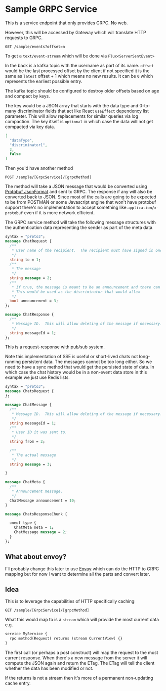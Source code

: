 # Sample GRPC Service

This is a service endpoint that only provides GRPC. No web.

However, this will be accessed by Gateway which will translate HTTP requests to GRPC.
```
GET /sample/events?offset=n
```

To get a `text/event-stream` which will be done via `Flux<ServerSentEvent>`

In the back is a kafka topic with the username as part of its name.  `offset` would be the last processed offset by the
client if not specified it is the same as `latest` offset + 1 which means no new results. It can be `0` which represents
the earliest possible entry.

The kafka topic should be configured to destroy older offsets based on age and compact by keys.

The key would be a JSON array that starts with the data type and 0-to-many discriminator fields that act like
React `useEffect` dependency list parameter. This will allow replacements for similar queries via log compaction. The
key itself is `optional` in which case the data will not get compacted via key data.

```json
[
  "dataType",
  "discriminator1",
  2,
  false
]
```

Then you'd have another method

```
POST /sample/[GrpcService]/[grpcMethod]
```

The method will take a JSON message that would be converted
using [Protobuf JsonFormat](https://codeburst.io/protocol-buffers-part-3-json-format-e1ca0af27774) and sent to GRPC. The
response if any will also be converted back to JSON. Since most of the calls are going to be expected to be from POSTMAN
or some Javascript engine that won't have protobuf support there's no implementation to accept something
like `application/x-protobuf` even if it is more network efficient.

The GRPC service method will take the following message structures with the authentication data representing the sender
as part of the meta data.

```protobuf
syntax = "proto3";
message ChatRequest {
  /**
   * User name of the recipient.  The recipient must have signed in once.
   */
  string to = 1;
  /**
   * The message
   */
  string message = 2;
  /**
   * If true, the message is meant to be an announcement and there can be only one announcement.
   * This would be used as the discriminator that would allow
   */
  bool announcement = 3;
};

message ChatResponse {
  /**
   * Message ID.  This will allow deleting of the message if necessary.
   */
  string messageId = 1;
};
```

This is a request-response with pub/sub system.

Note this implementation of SSE is useful or short-lived chats not long-running persistent data. The messages cannot be
too long either. So we need to have a sync method that would get the persisted state of data. In which case the chat
history would be in a non-event data store in this example we just use Redis lists.

```protobuf
syntax = "proto3";
message ChatsRequest {
};

message ChatMessage {
  /**
   * Message ID.  This will allow deleting of the message if necessary.
   */
  string messageId = 1;
  /**
   * User ID it was sent to.
   */
  string from = 2;

  /**
   * The actual message
   */
  string message = 3;

}

message ChatMeta {
  /**
   * Announcement message.
   */
  ChatMessage announcement = 10;
}

message ChatsResponseChunk {

  oneof type {
    ChatMeta meta = 1;
    ChatMessage message = 2;
  }
};
```

## What about envoy?

I'll probably change this later to use [Envoy](https://www.envoyproxy.io/) which can do the HTTP to GRPC mapping but for now I want to determine all the parts and convert later.

## Idea

This is to leverage the capabilities of HTTP specifically caching
```
GET /sample/[GrpcService]/[grpcMethod]
```
What this would map to is a `stream` which will provide the most current data e.g.

```protobuf
service MyService {
  rpc method(Request) returns (stream CurrentView) {}
}
```

The first call (or perhaps a post construct) will map the request to the most current response.  When there's a new message from the server it will compute the JSON again and return the ETag.  The ETag will tell the client whether the data has been modified or not.

If the returns is not a stream then it's more of a permanent non-updating cache entry.
